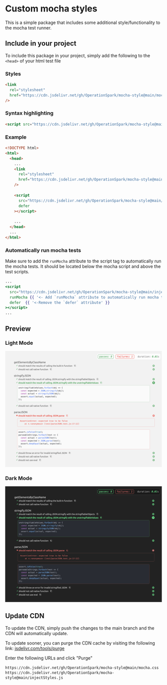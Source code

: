 # Custom mocha styles

This is a simple package that includes some additional style/functionality to the mocha test runner.

## Include in your project

To include this package in your project, simply add the following to the `<head>` of your html test file

### Styles

```html
<link
  rel="stylesheet"
  href="https://cdn.jsdelivr.net/gh/OperationSpark/mocha-style@main/mocha.css"
/>
```

### Syntax highlighting

```html
<script src="https://cdn.jsdelivr.net/gh/OperationSpark/mocha-style@main/injectStyles.js"></script>
```

### Example

```html
<!DOCTYPE html>
<html>
  <head>
    ...
    <link
      rel="stylesheet"
      href="https://cdn.jsdelivr.net/gh/OperationSpark/mocha-style@main/mocha.css"
    />

    <script
      src="https://cdn.jsdelivr.net/gh/OperationSpark/mocha-style@main/injectStyles.js"
      defer
    ></script>

    ...
  </head>
  ...
</html>
```

### Automatically run mocha tests

Make sure to add the `runMocha` attribute to the script tag to automatically run the mocha tests. It should be located below the mocha script and above the test scripts.

```hbs
...
<script
  src="https://cdn.jsdelivr.net/gh/OperationSpark/mocha-style@main/injectStyles.js"
  runMocha {{ '<- Add `runMocha` attribute to automatically run mocha tests' }}
  defer  {{ '<-Remove the `defer` attribute' }}
></script>
...
```

## Preview

### Light Mode

![Preview Light Mode](img/light-mode-preview.png)

### Dark Mode

![Preview Light Mode](img/dark-mode-preview.png)

## Update CDN

To update the CDN, simply push the changes to the main branch and the CDN will automatically update.

To update sooner, you can purge the CDN cache by visiting the following link: [jsdelivr.com/tools/purge](https://www.jsdelivr.com/tools/purge)

Enter the following URLs and click "Purge"

```
https://cdn.jsdelivr.net/gh/OperationSpark/mocha-style@main/mocha.css
https://cdn.jsdelivr.net/gh/OperationSpark/mocha-style@main/injectStyles.js
```
